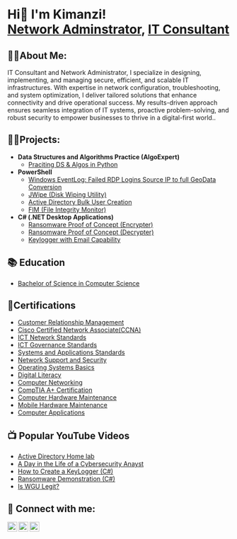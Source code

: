<h1>Hi👋 I'm Kimanzi! <br/><a href="https://github.com/joshmadakor1">Network Adminstrator</a>, <a href="https://www.linkedin.com/in/peter-kimanzi-8a1502196
/">IT Consultant</a>
 <h2>👨‍💻About Me:</h2>
        <p>IT Consultant and Network Administrator, I specialize in designing, implementing, and managing secure, efficient, and scalable IT infrastructures. With expertise in network configuration, troubleshooting, and system optimization, I deliver tailored solutions that enhance connectivity and drive operational success. My results-driven approach ensures seamless integration of IT systems, proactive problem-solving, and robust security to empower businesses to thrive in a digital-first world..</p>

<h2>👨‍💻Projects:</h2>

- <b>Data Structures and Algorithms Practice (AlgoExpert)</b>
  - [Praciting DS & Algos in Python](https://github.com/joshmadakor1/Algorithms-Practice)
- <b>PowerShell</b>
  - [Windows EventLog: Failed RDP Logins Source IP to full GeoData Conversion](https://github.com/joshmadakor1/Sentinel-Lab)
  - [JWipe (Disk Wiping Utility)](https://github.com/joshmadakor1/Jwipe.PowerShell)
  - [Active Directory Bulk User Creation](https://github.com/joshmadakor1/AD_PS)
  - [FIM (File Integrity Monitor)](https://github.com/joshmadakor1/PowerShell-Integrity-FIM)
- <b>C# (.NET Desktop Applications)</b>
  - [Ransomware Proof of Concept (Encrypter)](https://github.com/joshmadakor1/EncrypterPOC)
  - [Ransomware Proof of Concept (Decrypter)](https://github.com/joshmadakor1/DecrypterPOC)
  - [Keylogger with Email Capability](https://github.com/joshmadakor1/Key-Logger-With-Email)


<h2>📚 Education</h2>

- [Bachelor of Science in Computer Science](https://imgur.com/a/V4GTTMi)

<h2>📜Certifications</h2>

- [Customer Relationship Management](https://youtu.be/MHsI8hJmggI?si=IweZ_LG8lQOBI6-Q)
- [Cisco Certified Network Associate(CCNA)](https://youtu.be/MHsI8hJmggI?si=IweZ_LG8lQOBI6-Q)
- [ICT Network Standards](https://youtu.be/MHsI8hJmggI?si=IweZ_LG8lQOBI6-Q)
- [ICT Governance Standards](https://youtu.be/MHsI8hJmggI?si=IweZ_LG8lQOBI6-Q)
- [Systems and Applications Standards](https://youtu.be/MHsI8hJmggI?si=IweZ_LG8lQOBI6-Q)
- [Network Support and Security](https://youtu.be/MHsI8hJmggI?si=IweZ_LG8lQOBI6-Q)
- [Operating Systems Basics](https://youtu.be/MHsI8hJmggI?si=IweZ_LG8lQOBI6-Q)
- [Digital Literacy](https://youtu.be/MHsI8hJmggI?si=IweZ_LG8lQOBI6-Q)
- [Computer Networking](https://youtu.be/MHsI8hJmggI?si=IweZ_LG8lQOBI6-Q)
- [CompTIA A+ Certification](https://youtu.be/MHsI8hJmggI?si=IweZ_LG8lQOBI6-Q)
- [Computer Hardware Maintenance](https://youtu.be/MHsI8hJmggI?si=IweZ_LG8lQOBI6-Q)
- [Mobile Hardware Maintenance](https://youtu.be/MHsI8hJmggI?si=IweZ_LG8lQOBI6-Q)
- [Computer Applications](https://youtu.be/MHsI8hJmggI?si=IweZ_LG8lQOBI6-Q)
<h2>📺 Popular YouTube Videos</h2>

- [Active Directory Home lab](https://youtu.be/MHsI8hJmggI?si=IweZ_LG8lQOBI6-Q)
- [A Day in the Life of a Cybersecurity Anayst](https://www.youtube.com/watch?v=uHy3oM7NnoU)
- [How to Create a KeyLogger (C#)](https://www.youtube.com/watch?v=N-L9hklSlNk)
- [Ransomware Demonstration (C#)](https://www.youtube.com/watch?v=OfvdQeh79s0)
- [Is WGU Legit?](https://www.youtube.com/watch?v=E2MwRWxDBkA)

<h2> 🤳 Connect with me:</h2>

[<img align="left" alt="PeterKimanzi | Twitter" width="22px" src="https://cdn.jsdelivr.net/npm/simple-icons@v3/icons/twitter.svg" />][twitter]
[<img align="left" alt="PeterKimanzi | LinkedIn" width="22px" src="https://cdn.jsdelivr.net/npm/simple-icons@v3/icons/linkedin.svg" />][linkedin]
[<img align="left" alt="PeterKimanzi | Instagram" width="22px" src="https://cdn.jsdelivr.net/npm/simple-icons@v3/icons/instagram.svg" />][instagram]

[twitter]: https://x.com/__pittes
[instagram]: https://www.instagram.com/kim.anzi__
[linkedin]: https://www.linkedin.com/in/peter-kimanzi-8a1502196

<!--
**joshmadakor1/joshmadakor1** is a ✨ _special_ ✨ repository because its `README.md` (this file) appears on your GitHub profile.

Here are some ideas to get you started:

- 🔭 I’m currently working on ...
- 🌱 I’m currently learning ...
- 👯 I’m looking to collaborate on ...
- 🤔 I’m looking for help with ...
- 💬 Ask me about ...
- 📫 How to reach me: ...
- 😄 Pronouns: ...
- ⚡ Fun fact: ...
-->

